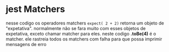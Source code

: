 # jest Matchers

nesse codigo os operadores matchers ``` expect( 2 + 2) ``` retorna um objeto de
"expetativa". normalmente não se fara muito com esses objetos de expetativa,
exceto chamar matcher para eles. neste codigo **.toBe(4)** é o matcher. ele rastreia todos os matchers com falha para que possa imprimir mensagens de erro
